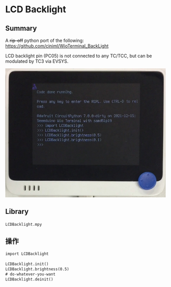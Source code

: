 # LCD Backlight

## Summary
A ~~rip-off~~ python port of the following:<br/>
https://github.com/ciniml/WioTerminal_BackLight

LCD backlight pin (PC05) is not connected to any TC/TCC, but can be modulated by TC3 via EVSYS.

[![YouTube](./LCDBacklight.jpg)](https://www.youtube.com/watch?v=SCwD3HbOAVk)

## Library
   `LCDBacklight.mpy`

## 操作
```
import LCDBacklight

LCDBacklight.init()
LCDBacklight.brightness(0.5)
# do-whatever-you-want
LCDBacklight.deinit()
```
